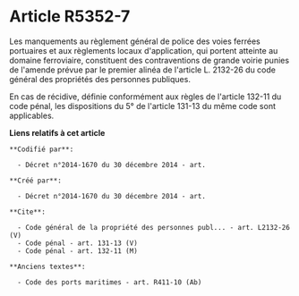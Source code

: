 # Article R5352-7

Les manquements au règlement général de police des voies ferrées portuaires et aux règlements locaux d'application, qui
portent atteinte au domaine ferroviaire, constituent des contraventions de grande voirie punies de l'amende prévue par le
premier alinéa de l'article L. 2132-26 du code général des propriétés des personnes publiques. 

En cas de récidive, définie conformément aux règles de l'article 132-11 du code pénal, les dispositions du 5° de l'article
131-13 du même code sont applicables.

**Liens relatifs à cet article**

	**Codifié par**:

	  - Décret n°2014-1670 du 30 décembre 2014 - art.

	**Créé par**:

	  - Décret n°2014-1670 du 30 décembre 2014 - art.

	**Cite**:

	  - Code général de la propriété des personnes publ... - art. L2132-26 (V)
	  - Code pénal - art. 131-13 (V)
	  - Code pénal - art. 132-11 (M)

	**Anciens textes**:

	  - Code des ports maritimes - art. R411-10 (Ab)
